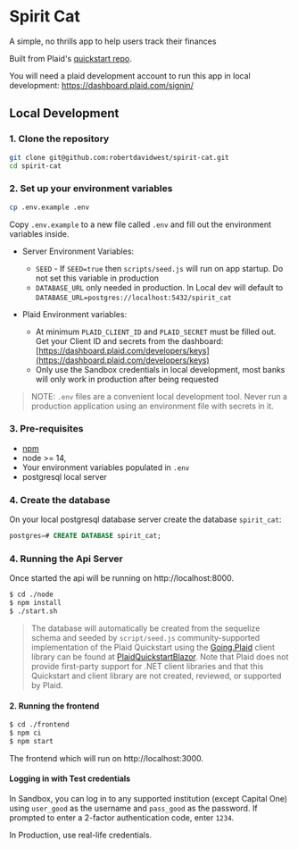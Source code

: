 # Spirit Cat

A simple, no thrills app to help users track their finances

Built from Plaid's [quickstart repo](https://github.com/plaid/quickstart).

You will need a plaid development account to run this app in local development: https://dashboard.plaid.com/signin/

## Local Development 

### 1. Clone the repository

```bash
git clone git@github.com:robertdavidwest/spirit-cat.git
cd spirit-cat
```

### 2. Set up your environment variables

```bash
cp .env.example .env
```

Copy `.env.example` to a new file called `.env` and fill out the environment variables inside.

* Server Environment Variables:
    * `SEED` - If `SEED=true` then `scripts/seed.js` will run on app startup. Do not set this variable in production
    * `DATABASE_URL` only needed in production. In Local dev will default to `DATABASE_URL=postgres://localhost:5432/spirit_cat`

* Plaid Environment variables:
    * At minimum `PLAID_CLIENT_ID` and `PLAID_SECRET` must be filled out. Get your Client ID and secrets from
the dashboard: [https://dashboard.plaid.com/developers/keys](https://dashboard.plaid.com/developers/keys)
    * Only use the Sandbox credentials in local development, most banks will only work in production after being requested

> NOTE: `.env` files are a convenient local development tool. Never run a production application
> using an environment file with secrets in it.

### 3. Pre-requisites

- [npm](https://www.npmjs.com/get-npm)
- node >= 14,
- Your environment variables populated in `.env`
- postgresql local server

### 4. Create the database

On your local postgresql database server create the database `spirit_cat`:

```sql
postgres=# CREATE DATABASE spirit_cat;
```

### 4. Running the Api Server

Once started the api will be running on http://localhost:8000. 

```bash
$ cd ./node
$ npm install
$ ./start.sh
```

> The database will automatically be created from the sequelize schema and seeded by `script/seed.js`
 community-supported implementation of the Plaid Quickstart using the [Going.Plaid](https://github.com/viceroypenguin/Going.Plaid) client library can be found at [PlaidQuickstartBlazor](https://github.com/jcoliz/PlaidQuickstartBlazor). Note that Plaid does not provide first-party support for .NET client libraries and that this Quickstart and client library are not created, reviewed, or supported by Plaid. 

#### 2. Running the frontend

```bash
$ cd ./frontend
$ npm ci
$ npm start
```

The frontend which will run on http://localhost:3000.

#### Logging in with Test credentials

In Sandbox, you can log in to any supported institution (except Capital One) using `user_good` as the username and `pass_good` as the password. If prompted to enter a 2-factor authentication code, enter `1234`.

In Production, use real-life credentials.

